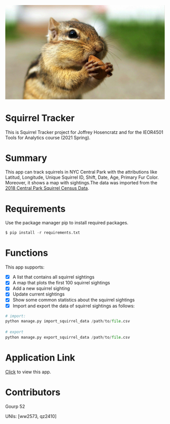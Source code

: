 ![image](https://github.com/Wen-Wen-Columbia/Squirrel_Tracker/blob/master/sightings/image/Welcome.jpg)

# Squirrel Tracker
This is Squirrel Tracker project for Joffrey Hosencratz and for the IEOR4501 Tools for Analytics course (2021 Spring).

# Summary
This app can track squirrels in NYC Central Park with the attributions like Latitud, Longitude, Unique Squirrel ID, Shift, Date, Age, Primary Fur Color. Moreover, it shows a map with sightings.The data was imported from the [2018 Central Park Squirrel Census Data](https://data.cityofnewyork.us/api/views/vfnx-vebw/rows.csv).

# Requirements
Use the package manager pip to install required packages.
```python
$ pip install -r requirements.txt
```

# Functions
This app supports:
- [x] A list that contains all squirrel sightings
- [x] A map that plots the first 100 squirrel sightings
- [x] Add a new squirrel sighting
- [x] Update current sightings
- [x] Show some common statistics about the squirrel sightings
- [x] Import and export the data of squirrel sightings as follows:
```python
# import:
python manage.py import_squirrel_data /path/to/file.csv

# export
python manage.py export_squirrel_data /path/to/file.csv
```

# Application Link
[Click](https://adept-crossing-309006.et.r.appspot.com/) to view this app.

# Contributors
Gourp 52

UNIs: [ww2573, qz2410]
